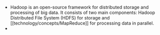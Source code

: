 - Hadoop is an open-source framework for distributed storage and processing of big data. It consists of two main components: Hadoop Distributed File System (HDFS) for storage and [[technology/concepts/MapReduce]] for processing data in parallel.
-